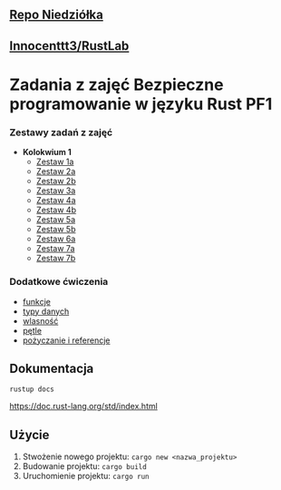 ## <a href="https://github.com/rniedziolkad/rust_25" target="_blank">Repo Niedziółka</a>
## [Innocenttt3/RustLab](https://github.com/Innocenttt3/RustLab)

# Zadania z zajęć Bezpieczne programowanie w języku Rust PF1

### Zestawy zadań z zajęć
- **Kolokwium 1**
  - [Zestaw 1a](Zestaw_1a)
  - [Zestaw 2a](Zestaw_2a)
  - [Zestaw 2b](Zestaw_2b)
  - [Zestaw 3a](Zestaw_3a)
  - [Zestaw 4a](Zestaw_4a)
  - [Zestaw 4b](Zestaw_4b)
  - [Zestaw 5a](Zestaw_5a)
  - [Zestaw 5b](Zestaw_5b)
  - [Zestaw 6a](Zestaw_6a)
  - [Zestaw 7a](Zestaw_7a)
  - [Zestaw 7b](Zestaw_7b)

### Dodatkowe ćwiczenia
- [funkcje](cwiczenia/funkcje/src/main.rs)
- [typy danych](cwiczenia/typy_danych/src)
- [wlasność](cwiczenia/wlasnosc/src/main.rs)
- [pętle](cwiczenia/petle/src/main.rs)
- [pożyczanie i referencje](cwiczenia/pozyczanie_i_referencje/src/main.rs)


## Dokumentacja
`rustup docs`

https://doc.rust-lang.org/std/index.html

## Użycie
1. Stwożenie nowego projektu: `cargo new <nazwa_projektu>`
2. Budowanie projektu: `cargo build`
3. Uruchomienie projektu: `cargo run`
